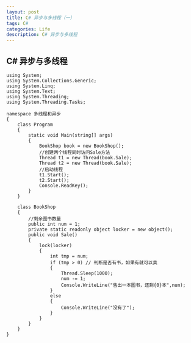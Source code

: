 ```yaml
---
layout: post
title: C# 异步与多线程（一）
tags: C#
categories: Life
description: C# 异步与多线程
---
```


## C# 异步与多线程




	using System;
	using System.Collections.Generic;
	using System.Linq;
	using System.Text;
	using System.Threading;
	using System.Threading.Tasks;

	namespace 多线程和异步
	{
		class Program
		{
			static void Main(string[] args)
			{
				BookShop book = new BookShop();
				//创建两个线程同时访问Sale方法
				Thread t1 = new Thread(book.Sale);
				Thread t2 = new Thread(book.Sale);
				//启动线程
				t1.Start();
				t2.Start();
				Console.ReadKey();
			}
		}

		class BookShop
		{
			//剩余图书数量
			public int num = 1;
			private static readonly object locker = new object();
			public void Sale()
			{
				lock(locker)
				{
					int tmp = num;
					if (tmp > 0) // 判断是否有书，如果有就可以卖
					{
						Thread.Sleep(1000);
						num -= 1;
						Console.WriteLine("售出一本图书，还剩{0}本",num);
					}
					else
					{
						Console.WriteLine("没有了");
					}
				}
			}
		}
	}

